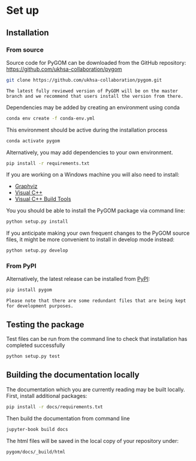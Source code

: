 # Set up

<!---
## What does this package do?

The purpose of this package is to allow the end user to easily define a
set of ordinary differential equations (ODEs) and obtain information
about the ODEs by invoking the the appropriate methods. Here, we define
the set of ODEs as

$$\frac{\mathrm{d} \mathbf{y}}{\mathrm{d} t} = f(\mathbf{y},\boldsymbol{\theta})$$

where $\mathbf{y} = \left(y_{1},y_{2},\ldots,y_{n}\right)$ is the state vector and $\boldsymbol{\theta} = \left(\theta_{1},\theta_{2},\ldots, \theta_{p}\right)$ the set of parameters. Currently, this package allows the user to find the algebraic
expression of the ODE, Jacobian, gradient and forward sensitivity of the
ODE. A numerical output is given when all the state and parameter values
are provided. Note that the only important class is
{class}`.DeterministicOde` where all the
functionality described previously are exposed.

Plans for further development can be found, and proposed, on the repository's [issue board](https://github.com/ukhsa-collaboration/pygom/issues).
-->

## Installation

### From source

Source code for PyGOM can be downloaded from the GitHub repository: https://github.com/ukhsa-collaboration/pygom

```bash
git clone https://github.com/ukhsa-collaboration/pygom.git
```

```{note}
The latest fully reviewed version of PyGOM will be on the master branch and we recommend that users install the version from there.
```

Dependencies may be added by creating an environment using conda

```bash
conda env create -f conda-env.yml
```

This environment should be active during the installation process

```bash
conda activate pygom
```

Alternatively, you may add dependencies to your own environment.

```bash
pip install -r requirements.txt
```

If you are working on a Windows machine you will also need to install:
- [Graphviz](https://graphviz.org/)
- [Visual C++](https://support.microsoft.com/en-us/topic/the-latest-supported-visual-c-downloads-2647da03-1eea-4433-9aff-95f26a218cc0)
- [Visual C++ Build Tools](https://go.microsoft.com/fwlink/?LinkId=691126)

You you should be able to install the PyGOM package via command line:

```bash
python setup.py install
```

If you anticipate making your own frequent changes to the PyGOM source files, it might be more convenient to install in develop mode instead:

```bash
python setup.py develop
```

### From PyPI

Alternatively, the latest release can be installed from [PyPI](https://pypi.org/project/pygom/):

```bash
pip install pygom
```

```{note}
Please note that there are some redundant files that are being kept for development purposes.
```

## Testing the package

Test files can be run from the command line to check that installation has completed successfully

```bash
python setup.py test
```

## Building the documentation locally

The documentation which you are currently reading may be built locally.
First, install additional packages:

```bash
pip install -r docs/requirements.txt
```

Then build the documentation from command line

```bash
jupyter-book build docs
```

The html files will be saved in the local copy of your repository under:

    pygom/docs/_build/html